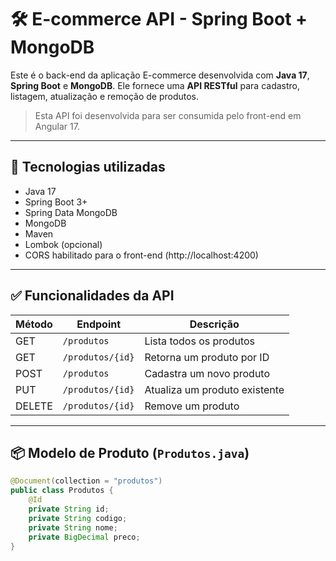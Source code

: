 # 🛠️ E-commerce API - Spring Boot + MongoDB

Este é o back-end da aplicação E-commerce desenvolvida com **Java 17**, **Spring Boot** e **MongoDB**. Ele fornece uma **API RESTful** para cadastro, listagem, atualização e remoção de produtos.

> Esta API foi desenvolvida para ser consumida pelo front-end em Angular 17.

---

## 🚀 Tecnologias utilizadas

- Java 17
- Spring Boot 3+
- Spring Data MongoDB
- MongoDB
- Maven
- Lombok (opcional)
- CORS habilitado para o front-end (http://localhost:4200)

---

## ✅ Funcionalidades da API

| Método | Endpoint           | Descrição                      |
|--------|--------------------|-------------------------------|
| GET    | `/produtos`        | Lista todos os produtos       |
| GET    | `/produtos/{id}`   | Retorna um produto por ID     |
| POST   | `/produtos`        | Cadastra um novo produto      |
| PUT    | `/produtos/{id}`   | Atualiza um produto existente |
| DELETE | `/produtos/{id}`   | Remove um produto             |

---

## 📦 Modelo de Produto (`Produtos.java`)

```java
@Document(collection = "produtos")
public class Produtos {
    @Id
    private String id;
    private String codigo;
    private String nome;
    private BigDecimal preco;
}

